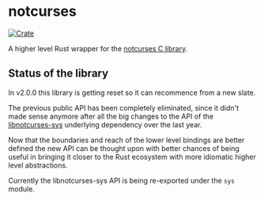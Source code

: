 # notcurses

[![Crate](https://img.shields.io/crates/v/notcurses.svg)](https://crates.io/crates/notcurses)

A higher level Rust wrapper for the [notcurses C library][1].

## Status of the library

In v2.0.0 this library is getting reset so it can recommence from a new slate.

The previous public API has been completely eliminated, since it didn't made
sense anymore after all the big changes to the API of the [libnotcurses-sys][2]
underlying dependency over the last year.

Now that the boundaries and reach of the lower level bindings are better defined
the new API can be thought upon with better chances of being useful in bringing
it closer to the Rust ecosystem with more idiomatic higher level abstractions.

Currently the libnotcurses-sys API is being re-exported under the `sys` module.

[1]:https://github.com/dankamongmen/notcurses
[2]:https://crates.io/crates/libnotcurses-sys
